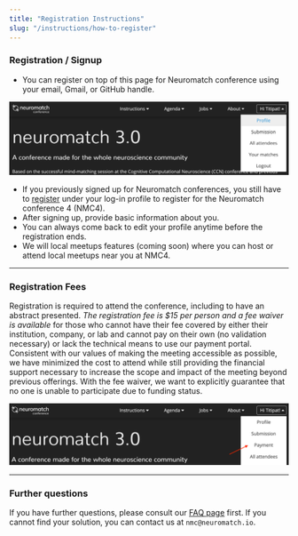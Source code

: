 ```yaml
---
title: "Registration Instructions"
slug: "/instructions/how-to-register"
---
```


### Registration / Signup

- You can register on top of this page for Neuromatch conference using your email, Gmail, or GitHub handle.

![Profile](../../frontend/static/markdown-images/instructions/profile.png)

- If you previously signed up for Neuromatch conferences, you still have to [register](/edit-profile) under your log-in profile to register for the Neuromatch conference 4 (NMC4).
- After signing up, provide basic information about you.
- You can always come back to edit your profile anytime before the registration ends.
- We will local meetups features (coming soon) where you can host or attend local meetups near you at NMC4.

----

### Registration Fees

Registration is required to attend the conference, including to have an abstract presented. *The registration fee is $15 per person and a fee waiver is available* for those who cannot have their fee covered by either their institution, company, or lab and cannot pay on their own (no validation necessary) or lack the technical means to use our payment portal. Consistent with our values of making the meeting accessible as possible, we have minimized the cost to attend while still providing the financial support necessary to increase the scope and impact of the meeting beyond previous offerings. With the fee waiver, we want to explicitly guarantee that no one is unable to participate due to funding status.

![Payment](../../frontend/static/markdown-images/instructions/payment.png)


----

### Further questions

If you have further questions, please consult our [FAQ page](/faq) first. If you cannot find your solution, you can contact us at `nmc@neuromatch.io`.

